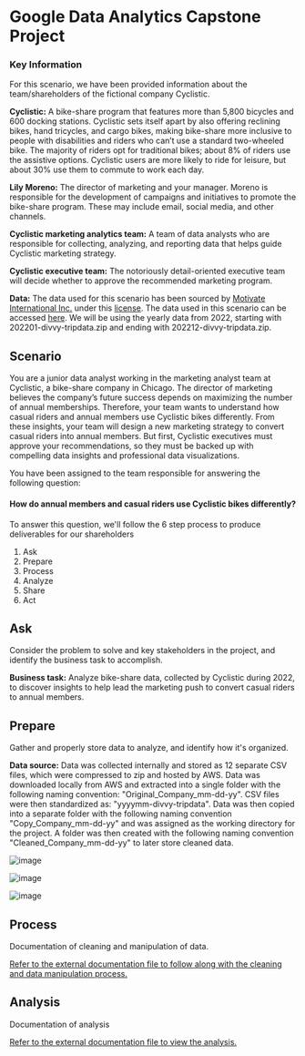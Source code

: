 # Google Data Analytics Capstone Project

### Key Information

For this scenario, we have been provided information about the team/shareholders of the fictional company Cyclistic.

**Cyclistic:** A bike-share program that features more than 5,800 bicycles and 600 docking stations. Cyclistic sets itself
apart by also offering reclining bikes, hand tricycles, and cargo bikes, making bike-share more inclusive to people with
disabilities and riders who can’t use a standard two-wheeled bike. The majority of riders opt for traditional bikes; about
8% of riders use the assistive options. Cyclistic users are more likely to ride for leisure, but about 30% use them to
commute to work each day.

**Lily Moreno:** The director of marketing and your manager. Moreno is responsible for the development of campaigns
and initiatives to promote the bike-share program. These may include email, social media, and other channels.

**Cyclistic marketing analytics team:** A team of data analysts who are responsible for collecting, analyzing, and
reporting data that helps guide Cyclistic marketing strategy.

**Cyclistic executive team:** The notoriously detail-oriented executive team will decide whether to approve the
recommended marketing program.

**Data:** The data used for this scenario has been sourced by [Motivate International Inc.](https://motivateco.com/) under this [license](https://ride.divvybikes.com/data-license-agreement). The data used in this scenario can be accessed [here](https://divvy-tripdata.s3.amazonaws.com/index.html).
We will be using the yearly data from 2022, starting with 202201-divvy-tripdata.zip and ending with 202212-divvy-tripdata.zip.

## Scenario

You are a junior data analyst working in the marketing analyst team at Cyclistic, a bike-share company in Chicago. The director
of marketing believes the company’s future success depends on maximizing the number of annual memberships. Therefore,
your team wants to understand how casual riders and annual members use Cyclistic bikes differently. From these insights,
your team will design a new marketing strategy to convert casual riders into annual members. But first, Cyclistic executives
must approve your recommendations, so they must be backed up with compelling data insights and professional data
visualizations.

You have been assigned to the team responsible for answering the following question:

#### How do annual members and casual riders use Cyclistic bikes differently?

To answer this question, we'll follow the 6 step process to produce deliverables for our shareholders

1) Ask
2) Prepare
3) Process
4) Analyze
5) Share
6) Act

## Ask

Consider the problem to solve and key stakeholders in the project, and identify the business task to accomplish.

**Business task:** Analyze bike-share data, collected by Cyclistic during 2022, to discover insights to help lead the marketing push to convert casual riders to annual members.

## Prepare

Gather and properly store data to analyze, and identify how it's organized.

**Data source:** Data was collected internally and stored as 12 separate CSV files, which were compressed to zip and hosted by AWS. Data was downloaded locally from AWS and extracted into a single folder with the following naming convention: "Original_Company_mm-dd-yy". CSV files were then standardized as: "yyyymm-divvy-tripdata". Data was then copied into a separate folder with the following naming convention "Copy_Company_mm-dd-yy" and was assigned as the working directory for the project.
A folder was then created with the following naming convention "Cleaned_Company_mm-dd-yy" to later store cleaned data.

![image](https://user-images.githubusercontent.com/31321037/212562057-60d83ae9-fe80-49e6-9d78-8697da91c8f0.png)

![image](https://user-images.githubusercontent.com/31321037/212554615-81db420d-0d89-45b9-a292-363620212cb4.png)

![image](https://user-images.githubusercontent.com/31321037/212554687-1b021e20-2c5a-4181-aa9b-9b1d42e1e1af.png)

## Process

Documentation of cleaning and manipulation of data.

[Refer to the external documentation file to follow along with the cleaning and data manipulation process.](https://github.com/chrisdmancuso/google_da_capstone/blob/main/documentation.md)

## Analysis

Documentation of analysis

[Refer to the external documentation file to view the analysis.](https://github.com/chrisdmancuso/google_da_capstone/blob/main/analysis.md)
